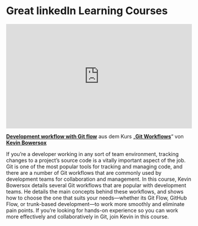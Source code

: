 <h1>Great linkedIn Learning Courses</h1>
<div style="position:relative;height:0;padding-bottom:56.25%"><iframe width="640" height="360" src="https://www.linkedin.com/learning/embed/git-workflows/development-workflow-with-git-flow?autoplay=false&claim=AQH57Ir_vNc-6AAAAYOr9eUZ0NNDUqmXKyQHG1VsKLEpG0eP854f3Ajbz0pGS35A4UBka6lLz-4B4WGvlKjdcjTdYWwCGBuxEoFv9SbQs-1c5Lvry2nBwVt4aYn_Po3p2WT0w2DuCyPf0waiSxqWhElRIaadyenf9GcKwS7xeP-IdcBQRUDsU7qDFoOv3_QBCshZVu0BvNDxHyePbUSlP22o27GPR2nvEuBdbIiAC6SMjscUYSm7iRolbNcEVxWSE7WDFXF7MsFraIRjIG5aAAfazu2F_9rwRz0e2tsaTdBCkcH0YgkqgnfioYhlbQexSyv4tpIY3cdJ7_eRgXU90ph5Tx01dVxI2C5DQxKZAVsAJFyR4qfRRgmzF0eEe1k00BogGY_7NwNW15jPNHIZ9Fj7CxTw1Gy9omx0qEGYBSeiqOCHEv1rIsr7gvfFcI4K-Z1Dt9374G4LGrlZsrt4_s6tAez_qqZxaz_sFNbCIWOb1HKR7j89twUCPKk47yLz6TPXPQ7iKTdH1hoEiuQ6Zi7APOPXQuVGe1DIc-S2sqJPieClS44wqvlYXnMnpjV-LtcdYji1YHRKWwJyESBIdN0_zjv4SffcUcxy7VMF-tp5hC6xTJ6df8ryrkDjWuq1r9d6uGNkNAtOsqpj2_BaBHP4bOTEJX9VeOZiykYI5M5JTlHW_J-v1LFoIZxkC_CnVR26TyTmxMTk5JxszmWKb3pzgztib4hyzTwvzxdonFb05QfDFyFibY_y-C59mHgdGTlTnfmFMWTELQpJ_9HF0VYby3hBWTIpigzSOTX-JprgVEoJ3aFIV6INUu97ndDXzl9RK2VOHk1nMlJapIEduJ4mk_JbAVscxomlGeEX8H7ZSdoBipA0k7Ju925FTobzCx-HGK1VnK7j292EZerVeE1zfXtcu3mg77wC4JkVUeW2l0KauHCDITQBkBFI6HPC39x2qV-REwbpQKLNYXtwCmewS7ZViVRJTsYq2NtAMhAL5d16Kq3qJZ5Id3fRuSRNOrtskutR7KA7yeFY8EMASz9FVpeS3OKQPzd-m7G8pSgiVhWlxP_pCTFiXSafvswP7vgY2M8haZPTwThNhaFdBqecgM9-VE4IFT01TX8Jl0TsdGq53KSFkc5G4K16ExGwKowvhjh8_0Qh-BcTQWfoqGYx-eo8FKwb3VLbmWt8n6hGlaaG6P0qT5C1&lipi=urn%3Ali%3Apage%3Ad_learning_content%3BWnSEoFBtRuyQM0VNqKtn2Q%3D%3D&licu" mozallowfullscreen="true" webkitallowfullscreen="true" allowfullscreen="true" frameborder="0" style="position:absolute;width:100%;height:100%;left:0"></iframe></div><p><strong><a href="https://www.linkedin.com/learning/git-workflows/development-workflow-with-git-flow?trk=embed_lil">Development workflow with Git flow</a></strong> aus dem Kurs „<strong><a href="https://www.linkedin.com/learning/git-workflows?trk=embed_lil">Git Workflows</a></strong>“ von <strong><a href="https://www.linkedin.com/learning/instructors/kevin-bowersox?trk=embed_lil">Kevin Bowersox</a></strong></p>

If you’re a developer working in any sort of team environment, tracking changes to a project’s source code is a vitally important aspect of the job. Git is one of the most popular tools for tracking and managing code, and there are a number of Git workflows that are commonly used by development teams for collaboration and management. In this course, Kevin Bowersox details several Git workflows that are popular with development teams. He details the main concepts behind these workflows, and shows how to choose the one that suits your needs—whether its Git Flow, GitHub Flow, or trunk-based development—to work more smoothly and eliminate pain points. If you’re looking for hands-on experience so you can work more effectively and collaboratively in Git, join Kevin in this course.

